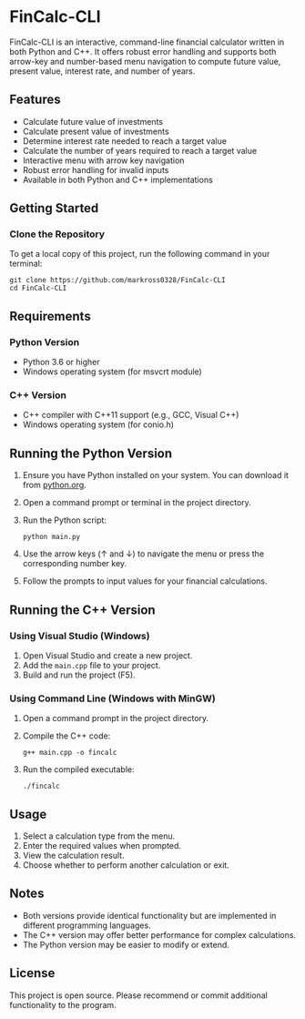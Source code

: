 # FinCalc-CLI

FinCalc-CLI is an interactive, command-line financial calculator written in both Python and C++. It offers robust error handling and supports both arrow-key and number-based menu navigation to compute future value, present value, interest rate, and number of years.

## Features

- Calculate future value of investments
- Calculate present value of investments
- Determine interest rate needed to reach a target value
- Calculate the number of years required to reach a target value
- Interactive menu with arrow key navigation
- Robust error handling for invalid inputs
- Available in both Python and C++ implementations

## Getting Started

### Clone the Repository

To get a local copy of this project, run the following command in your terminal:

```
git clone https://github.com/markross0328/FinCalc-CLI
cd FinCalc-CLI
```

## Requirements

### Python Version
- Python 3.6 or higher
- Windows operating system (for msvcrt module)

### C++ Version
- C++ compiler with C++11 support (e.g., GCC, Visual C++)
- Windows operating system (for conio.h)

## Running the Python Version

1. Ensure you have Python installed on your system. You can download it from [python.org](https://www.python.org/downloads/).

2. Open a command prompt or terminal in the project directory.

3. Run the Python script:
   ```
   python main.py
   ```

4. Use the arrow keys (↑ and ↓) to navigate the menu or press the corresponding number key.

5. Follow the prompts to input values for your financial calculations.

## Running the C++ Version

### Using Visual Studio (Windows)

1. Open Visual Studio and create a new project.
2. Add the `main.cpp` file to your project.
3. Build and run the project (F5).

### Using Command Line (Windows with MinGW)

1. Open a command prompt in the project directory.

2. Compile the C++ code:
   ```
   g++ main.cpp -o fincalc
   ```

3. Run the compiled executable:
   ```
   ./fincalc
   ```

## Usage

1. Select a calculation type from the menu.
2. Enter the required values when prompted.
3. View the calculation result.
4. Choose whether to perform another calculation or exit.

## Notes

- Both versions provide identical functionality but are implemented in different programming languages.
- The C++ version may offer better performance for complex calculations.
- The Python version may be easier to modify or extend.

## License

This project is open source. Please recommend or commit additional functionality to the program. 

